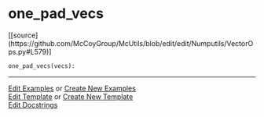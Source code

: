 # <a id="McUtils.Numputils.VectorOps.one_pad_vecs">one_pad_vecs</a>
<div class="docs-source-link" markdown="1">
[[source](https://github.com/McCoyGroup/McUtils/blob/edit/edit/Numputils/VectorOps.py#L579)]
</div>

```python
one_pad_vecs(vecs): 
```
 



___

[Edit Examples](https://github.com/McCoyGroup/McUtils/edit/gh-pages/ci/examples/McUtils/Numputils/VectorOps/one_pad_vecs.md) or 
[Create New Examples](https://github.com/McCoyGroup/McUtils/new/gh-pages/?filename=ci/examples/McUtils/Numputils/VectorOps/one_pad_vecs.md) <br/>
[Edit Template](https://github.com/McCoyGroup/McUtils/edit/gh-pages/ci/docs/McUtils/Numputils/VectorOps/one_pad_vecs.md) or 
[Create New Template](https://github.com/McCoyGroup/McUtils/new/gh-pages/?filename=ci/docs/templates/McUtils/Numputils/VectorOps/one_pad_vecs.md) <br/>
[Edit Docstrings](https://github.com/McCoyGroup/McUtils/edit/edit/Numputils/VectorOps.py#L579?message=Update%20Docs)
